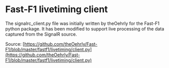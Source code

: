 # Fast-F1 livetiming client

The signalrc_client.py file was initially written by theOehrly for the Fast-F1 python package. It has been modified to support live processing of the data captured from the SignalR source.

Source:
[https://github.com/theOehrly/Fast-F1/blob/master/fastf1/livetiming/client.py](https://github.com/theOehrly/Fast-F1/blob/master/fastf1/livetiming/client.py)

